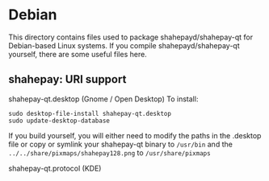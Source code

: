 
Debian
====================
This directory contains files used to package shahepayd/shahepay-qt
for Debian-based Linux systems. If you compile shahepayd/shahepay-qt yourself, there are some useful files here.

## shahepay: URI support ##


shahepay-qt.desktop  (Gnome / Open Desktop)
To install:

	sudo desktop-file-install shahepay-qt.desktop
	sudo update-desktop-database

If you build yourself, you will either need to modify the paths in
the .desktop file or copy or symlink your shahepay-qt binary to `/usr/bin`
and the `../../share/pixmaps/shahepay128.png` to `/usr/share/pixmaps`

shahepay-qt.protocol (KDE)


